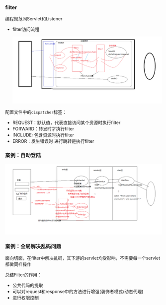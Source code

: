 ### filter

编程规范同Servlet和Listener

- filter访问流程

	![](https://github.com/limbo-note/videos/blob/master/javaEE_Architect/01/01/02/01_basic/24_filter/1-1.png)

配置文件中的`dispatcher`标签：
- REQUEST：默认值，代表直接访问某个资源时执行filter
- FORWARD：转发时才执行filter
- INCLUDE: 包含资源时执行filter
- ERROR：发生错误时 进行跳转是执行filter

### 案例：自动登陆

![](https://github.com/limbo-note/videos/blob/master/javaEE_Architect/01/01/02/01_basic/24_filter/1-2.png)

### 案例：全局解决乱码问题

面向切面，在filter中解决乱码，其下游的servlet均受影响，不需要每一个servlet都做同样操作

总结Filter的作用：
- 公共代码的提取
- 可以对request和response中的方法进行增强(装饰者模式/动态代理)
- 进行权限控制

